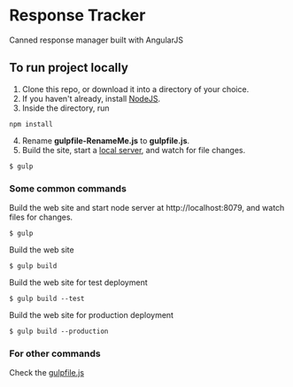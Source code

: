 # Response Tracker
Canned response manager built with AngularJS

## To run project locally

1. Clone this repo, or download it into a directory of your choice.
2. If you haven't already, install [NodeJS](http://nodejs.org).
3. Inside the directory, run
  ```shell
  npm install
  ```
4. Rename **gulpfile-RenameMe.js** to **gulpfile.js**.
5. Build the site, start a [local server](http://localhost:8079), and watch for file changes.
  ```shell
  $ gulp
  ```

### Some common commands

Build the web site and start node server at http://localhost:8079, and watch files for changes.

```shell
$ gulp
```

Build the web site
```shell
$ gulp build
```

Build the web site for test deployment
```shell
$ gulp build --test
```

Build the web site for production deployment
```shell
$ gulp build --production
```

### For other commands

Check the [gulpfile.js](https://github.com/kterns/response-tracker/blob/master/gulpfile-RenameMe.js)
